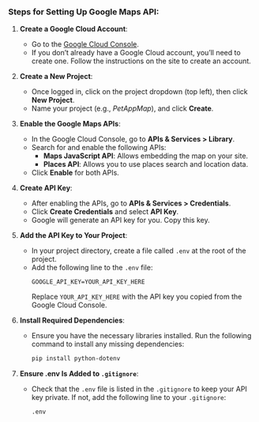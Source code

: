 
### Steps for Setting Up Google Maps API:

1. **Create a Google Cloud Account**:
   - Go to the [Google Cloud Console](https://console.cloud.google.com/).
   - If you don’t already have a Google Cloud account, you’ll need to create one. Follow the instructions on the site to create an account.

2. **Create a New Project**:
   - Once logged in, click on the project dropdown (top left), then click **New Project**.
   - Name your project (e.g., *PetAppMap*), and click **Create**.

3. **Enable the Google Maps APIs**:
   - In the Google Cloud Console, go to **APIs & Services > Library**.
   - Search for and enable the following APIs:
     - **Maps JavaScript API**: Allows embedding the map on your site.
     - **Places API**: Allows you to use places search and location data.
   - Click **Enable** for both APIs.

4. **Create API Key**:
   - After enabling the APIs, go to **APIs & Services > Credentials**.
   - Click **Create Credentials** and select **API Key**.
   - Google will generate an API key for you. Copy this key.

5. **Add the API Key to Your Project**:
   - In your project directory, create a file called `.env` at the root of the project.
   - Add the following line to the `.env` file:
     ```env
     GOOGLE_API_KEY=YOUR_API_KEY_HERE
     ```
     Replace `YOUR_API_KEY_HERE` with the API key you copied from the Google Cloud Console.

6. **Install Required Dependencies**:
   - Ensure you have the necessary libraries installed. Run the following command to install any missing dependencies:
     ```bash
     pip install python-dotenv
     ```

7. **Ensure .env Is Added to `.gitignore`**:
   - Check that the `.env` file is listed in the `.gitignore` to keep your API key private. If not, add the following line to your `.gitignore`:
     ```
     .env
     ```
